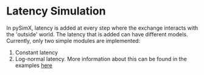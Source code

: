 # Latency Simulation 

In pySimX, latency is added at every step where the exchange interacts with the 'outside' world. The latency that is added can have different models. Currently, only two simple modules are implemented: 

1. Constant latency 
2. Log-normal latency. More information about this can be found in the examples [here](https://github.com/jaNGOB/pySimX/blob/main/pySimX/examples/Latency%20Estimation.ipynb)

